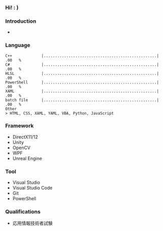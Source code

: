 ### Hi!   : )

### Introduction
- 

### Language
<!--
# = 1~2%
+ = 0~1%
            0....10...20...30...40...50...60...70...80...90...100
-->
```
C++             |..................................................|  .00   %
C#              |..................................................|  .00   %
HLSL            |..................................................|  .00   %
PowerShell      |..................................................|  .00   %
XAML            |..................................................|  .00   %
batch file      |..................................................|  .00   %
Other
> HTML, CSS, XAML, YAML, VBA, Python, JavaScript
```

### Framework
- DirectX11/12
- Unity
- OpenCV
- WPF
- Unreal Engine

### Tool
- Visual Studio
- Visual Studio Code
- Git
- PowerShell

### Qualifications
- 応用情報技術者試験
